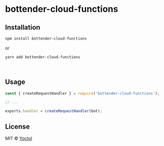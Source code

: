 # bottender-cloud-functions

## Installation

```sh
npm install bottender-cloud-functions
```

or

```sh
yarn add bottender-cloud-functions
```

<br />

## Usage

```js
const { createRequestHandler } = require('bottender-cloud-functions');

// ...

exports.handler = createRequestHandler(bot);
```

## License

MIT © [Yoctol](https://github.com/bottenderjs/bottender-cloud-functions)
